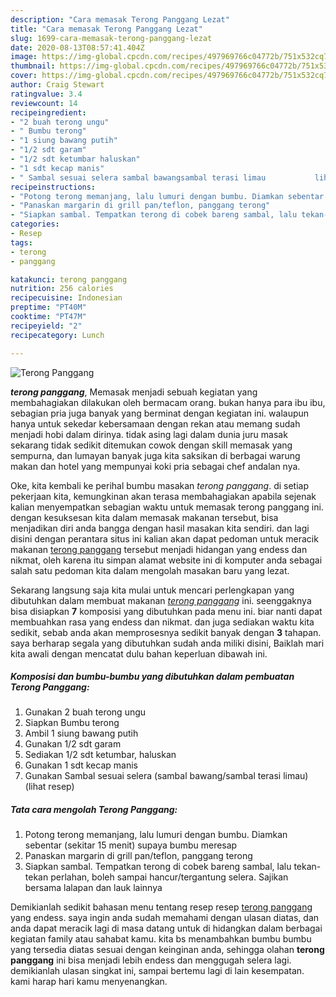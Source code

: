 ```yaml
---
description: "Cara memasak Terong Panggang Lezat"
title: "Cara memasak Terong Panggang Lezat"
slug: 1699-cara-memasak-terong-panggang-lezat
date: 2020-08-13T08:57:41.404Z
image: https://img-global.cpcdn.com/recipes/497969766c04772b/751x532cq70/terong-panggang-foto-resep-utama.jpg
thumbnail: https://img-global.cpcdn.com/recipes/497969766c04772b/751x532cq70/terong-panggang-foto-resep-utama.jpg
cover: https://img-global.cpcdn.com/recipes/497969766c04772b/751x532cq70/terong-panggang-foto-resep-utama.jpg
author: Craig Stewart
ratingvalue: 3.4
reviewcount: 14
recipeingredient:
- "2 buah terong ungu"
- " Bumbu terong"
- "1 siung bawang putih"
- "1/2 sdt garam"
- "1/2 sdt ketumbar haluskan"
- "1 sdt kecap manis"
- " Sambal sesuai selera sambal bawangsambal terasi limau           lihat resep"
recipeinstructions:
- "Potong terong memanjang, lalu lumuri dengan bumbu. Diamkan sebentar (sekitar 15 menit) supaya bumbu meresap"
- "Panaskan margarin di grill pan/teflon, panggang terong"
- "Siapkan sambal. Tempatkan terong di cobek bareng sambal, lalu tekan-tekan perlahan, boleh sampai hancur/tergantung selera. Sajikan bersama lalapan dan lauk lainnya"
categories:
- Resep
tags:
- terong
- panggang

katakunci: terong panggang 
nutrition: 256 calories
recipecuisine: Indonesian
preptime: "PT40M"
cooktime: "PT47M"
recipeyield: "2"
recipecategory: Lunch

---
```



![Terong Panggang](https://img-global.cpcdn.com/recipes/497969766c04772b/751x532cq70/terong-panggang-foto-resep-utama.jpg)

<b><i>terong panggang</i></b>, Memasak menjadi sebuah kegiatan yang membahagiakan dilakukan oleh bermacam orang. bukan hanya para ibu ibu, sebagian pria juga banyak yang berminat dengan kegiatan ini. walaupun hanya untuk sekedar kebersamaan dengan rekan atau memang sudah menjadi hobi dalam dirinya. tidak asing lagi dalam dunia juru masak sekarang tidak sedikit ditemukan cowok dengan skill memasak yang sempurna, dan lumayan banyak juga kita saksikan di berbagai warung makan dan hotel yang mempunyai koki pria sebagai chef andalan nya.

Oke, kita kembali ke perihal bumbu masakan <i>terong panggang</i>. di setiap pekerjaan kita, kemungkinan akan terasa membahagiakan apabila sejenak kalian menyempatkan sebagian waktu untuk memasak terong panggang ini. dengan kesuksesan kita dalam memasak makanan tersebut, bisa menjadikan diri anda bangga dengan hasil masakan kita sendiri. dan lagi disini dengan perantara situs ini kalian akan dapat pedoman untuk meracik makanan <u>terong panggang</u> tersebut menjadi hidangan yang endess dan nikmat, oleh karena itu simpan alamat website ini di komputer anda sebagai salah satu pedoman kita dalam mengolah masakan baru yang lezat.




Sekarang langsung saja kita mulai untuk mencari perlengkapan yang dibutuhkan dalam membuat makanan <u><i>terong panggang</i></u> ini. seenggaknya bisa disiapkan <b>7</b> komposisi yang dibutuhkan pada menu ini. biar nanti dapat membuahkan rasa yang endess dan nikmat. dan juga sediakan waktu kita sedikit, sebab anda akan memprosesnya sedikit banyak dengan <b>3</b> tahapan. saya berharap segala yang dibutuhkan sudah anda miliki disini, Baiklah mari kita awali dengan mencatat dulu bahan keperluan dibawah ini.

<!--inarticleads1-->

##### Komposisi dan bumbu-bumbu yang dibutuhkan dalam pembuatan Terong Panggang:

1. Gunakan 2 buah terong ungu
1. Siapkan  Bumbu terong
1. Ambil 1 siung bawang putih
1. Gunakan 1/2 sdt garam
1. Sediakan 1/2 sdt ketumbar, haluskan
1. Gunakan 1 sdt kecap manis
1. Gunakan  Sambal sesuai selera (sambal bawang/sambal terasi limau)           (lihat resep)




<!--inarticleads2-->

##### Tata cara mengolah Terong Panggang:

1. Potong terong memanjang, lalu lumuri dengan bumbu. Diamkan sebentar (sekitar 15 menit) supaya bumbu meresap
1. Panaskan margarin di grill pan/teflon, panggang terong
1. Siapkan sambal. Tempatkan terong di cobek bareng sambal, lalu tekan-tekan perlahan, boleh sampai hancur/tergantung selera. Sajikan bersama lalapan dan lauk lainnya




Demikianlah sedikit bahasan menu tentang resep resep <u>terong panggang</u> yang endess. saya ingin anda sudah memahami dengan ulasan diatas, dan anda dapat meracik lagi di masa datang untuk di hidangkan dalam berbagai kegiatan family atau sahabat kamu. kita bs menambahkan bumbu bumbu yang tersedia diatas sesuai dengan keinginan anda, sehingga olahan <b>terong panggang</b> ini bisa menjadi lebih endess dan menggugah selera lagi. demikianlah ulasan singkat ini, sampai bertemu lagi di lain kesempatan. kami harap hari kamu menyenangkan.
